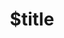 ---
title: $title
second_title: Référence de l'API Aspose.OCR pour .NET
description: $description
type: docs
weight: $weight
url: /fr/net/$ref/
---